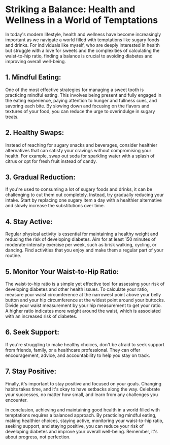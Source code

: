 # Striking a Balance: Health and Wellness in a World of Temptations

In today's modern lifestyle, health and wellness have become increasingly important as we navigate a world filled with temptations like sugary foods and drinks. For individuals like myself, who are deeply interested in health but struggle with a love for sweets and the complexities of calculating the waist-to-hip ratio, finding a balance is crucial to avoiding diabetes and improving overall well-being.

## 1. Mindful Eating:
One of the most effective strategies for managing a sweet tooth is practicing mindful eating. This involves being present and fully engaged in the eating experience, paying attention to hunger and fullness cues, and savoring each bite. By slowing down and focusing on the flavors and textures of your food, you can reduce the urge to overindulge in sugary treats.

## 2. Healthy Swaps:
Instead of reaching for sugary snacks and beverages, consider healthier alternatives that can satisfy your cravings without compromising your health. For example, swap out soda for sparkling water with a splash of citrus or opt for fresh fruit instead of candy.

## 3. Gradual Reduction:
If you're used to consuming a lot of sugary foods and drinks, it can be challenging to cut them out completely. Instead, try gradually reducing your intake. Start by replacing one sugary item a day with a healthier alternative and slowly increase the substitutions over time.

## 4. Stay Active: 
Regular physical activity is essential for maintaining a healthy weight and reducing the risk of developing diabetes. Aim for at least 150 minutes of moderate-intensity exercise per week, such as brisk walking, cycling, or dancing. Find activities that you enjoy and make them a regular part of your routine.

## 5. Monitor Your Waist-to-Hip Ratio:
The waist-to-hip ratio is a simple yet effective tool for assessing your risk of developing diabetes and other health issues. To calculate your ratio, measure your waist circumference at the narrowest point above your belly button and your hip circumference at the widest point around your buttocks. Divide your waist measurement by your hip measurement to get your ratio. A higher ratio indicates more weight around the waist, which is associated with an increased risk of diabetes.

## 6. Seek Support:
If you're struggling to make healthy choices, don't be afraid to seek support from friends, family, or a healthcare professional. They can offer encouragement, advice, and accountability to help you stay on track.

## 7. Stay Positive:
Finally, it's important to stay positive and focused on your goals. Changing habits takes time, and it's okay to have setbacks along the way. Celebrate your successes, no matter how small, and learn from any challenges you encounter.

In conclusion, achieving and maintaining good health in a world filled with temptations requires a balanced approach. By practicing mindful eating, making healthier choices, staying active, monitoring your waist-to-hip ratio, seeking support, and staying positive, you can reduce your risk of developing diabetes and improve your overall well-being. Remember, it's about progress, not perfection.
